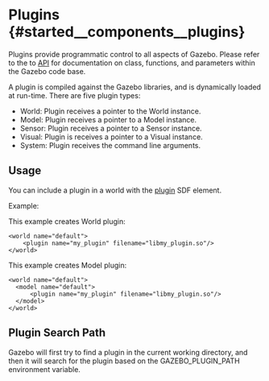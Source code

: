 Plugins {#started__components__plugins}
======================

Plugins provide programmatic control to all aspects of Gazebo. Please refer
to the to [API](http://gazebosim.org/api) for documentation on class,
functions, and parameters within the Gazebo code base.

A plugin is compiled against the Gazebo libraries, and is dynamically loaded at run-time. There are five plugin types:

- World: Plugin receives a pointer to the World instance.
- Model: Plugin receives a pointer to a Model instance.
- Sensor: Plugin receives a pointer to a Sensor instance.
- Visual: Plugin is receives a pointer to a Visual instance.
- System: Plugin receives the command line arguments.

## Usage ##

You can include a plugin in a world with the [plugin](http://gazebosim.org/sdf/1.2.html#plugin) SDF element.

Example:

This example creates World plugin:

    <world name="default">
        <plugin name="my_plugin" filename="libmy_plugin.so"/>
    </world>

This example creates Model plugin:

    <world name="default">
      <model name="default">
          <plugin name="my_plugin" filename="libmy_plugin.so"/>
      </model>
    </world>

## Plugin Search Path ##

Gazebo will first try to find a plugin in the current working directory, and
then it will search for the plugin based on the GAZEBO_PLUGIN_PATH
environment variable.
